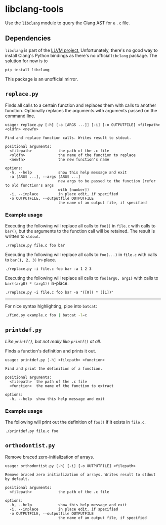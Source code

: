 # libclang-tools

Use the [`libclang`](https://libclang.readthedocs.io/en/latest/index.html) module
to query the Clang AST for a `.c` file.

## Dependencies

`libclang` is part of the
[LLVM project.](https://github.com/llvm/llvm-project/tree/main/clang/bindings/python)
Unfortunately, there's no good way to install Clang's Python bindings as there's
no official`libclang` package. The solution for now is to

```
pip install libclang
```
This package is an unofficial mirror.

## `replace.py`

Finds all calls to a certain function and replaces them with calls to another
function. Optionally replaces the arguments with arguments passed on the command
line.

```
usage: replace.py [-h] [-a [ARGS ...]] [-i] [-o OUTPUTFILE] <filepath> <oldfn> <newfn>

Find and replace function calls. Writes result to stdout.

positional arguments:
  <filepath>            the path of the .c file
  <oldfn>               the name of the function to replace
  <newfn>               the new function's name

options:
  -h, --help            show this help message and exit
  -a [ARGS ...], --args [ARGS ...]
                        new args to be passed to the function (refer to old function's args
                        with [number])
  -i, --inplace         in place edit, if specified
  -o OUTPUTFILE, --outputfile OUTPUTFILE
                        the name of an output file, if specified
```

### Example usage

Executing the following will replace all calls to `foo()` in `file.c` with
calls to `bar()`, but the arguments to the function call will be retained.
The result is written to `stdout`.

```
./replace.py file.c foo bar
```

Executing the following will replace all calls to `foo(...)` in `file.c` with
calls to `bar(1, 2, 3)` in-place.

```
./replace.py -i file.c foo bar -a 1 2 3
```

Executing the following will replace all calls to `foo(arg0, arg1)` with calls
to `bar((arg0) * (arg1))` in-place.

```
./replace.py -i file.c foo bar -a "([0]) * ([1])"
```

---

For nice syntax highlighting, pipe into `batcat`:

```.sh
./find.py example.c foo | batcat -l=c
```

## `printdef.py`

*Like `printf()`, but not really like `printf()` at all.*

Finds a function's definition and prints it out.

```
usage: printdef.py [-h] <filepath> <function>

Find and print the definition of a function.

positional arguments:
  <filepath>  the path of the .c file
  <function>  the name of the function to extract

options:
  -h, --help  show this help message and exit
```

### Example usage

The following will print out the definition of `foo()` if it exists in `file.c`.

```
./printdef.py file.c foo
```

## `orthodontist.py`

Remove braced zero-initialization of arrays.

```
usage: orthodontist.py [-h] [-i] [-o OUTPUTFILE] <filepath>

Remove braced zero initialization of arrays. Writes result to stdout by default.

positional arguments:
  <filepath>            the path of the .c file

options:
  -h, --help            show this help message and exit
  -i, --inplace         in place edit, if specified
  -o OUTPUTFILE, --outputfile OUTPUTFILE
                        the name of an output file, if specified
```
